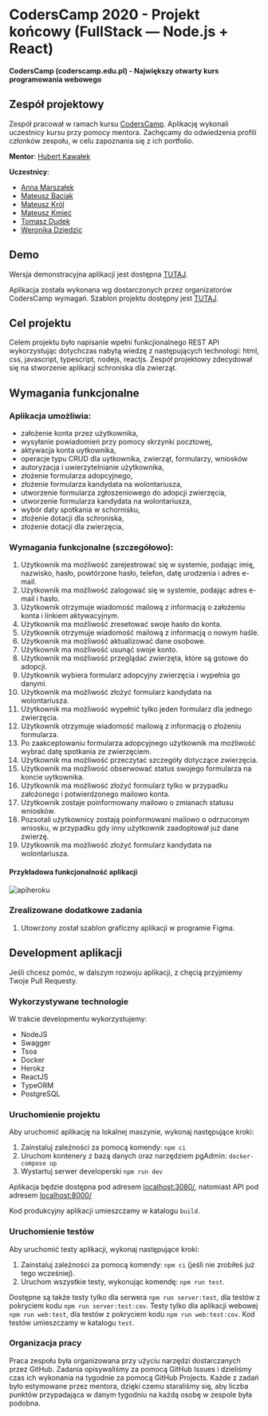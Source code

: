 # CodersCamp 2020 - Projekt końcowy (FullStack — Node.js + React)

**CodersCamp (coderscamp.edu.pl) - Największy otwarty kurs programowania webowego**

## Zespół projektowy

Zespół pracował w ramach kursu [CodersCamp](https://coderscamp.pl/).
Aplikację wykonali uczestnicy kursu przy pomocy mentora.
Zachęcamy do odwiedzenia profili członków zespołu, w celu zapoznania się z ich portfolio.

**Mentor**: [Hubert Kawałek](https://github.com/htk4)

**Uczestnicy**:

-   [Anna Marszałek](https://github.com/Ania-Em)
-   [Mateusz Baciak](https://github.com/bat098)
-   [Mateusz Król](https://github.com/KrolMateusz)
-   [Mateusz Kmieć](https://github.com/Haivex)
-   [Tomasz Dudek](https://github.com/dudeek)
-   [Weronika Dziedzic](https://github.com/blackrabbit2)

## Demo

Wersja demonstracyjna aplikacji jest dostępna [TUTAJ](https://coders-camp-schronisko.herokuapp.com/api).

Aplikacja została wykonana wg dostarczonych przez organizatorów CodersCamp wymagań.
Szablon projektu dostępny jest [TUTAJ](https://github.com/CodersCamp2020/CodersCamp2020.Project.FullStack-Node-React.Cinema).

## Cel projektu

Celem projektu było napisanie wpełni funkcjionalnego REST API wykorzystując dotychczas nabytą wiedzę z następujących technologi: html, css, javascript, typescript, nodejs, reactjs.
Zespół projektowy zdecydował się na stworzenie aplikacji schroniska dla zwierząt.

## Wymagania funkcjonalne

### Aplikacja umożliwia:

-   założenie konta przez użytkownika,
-   wysyłanie powiadomień przy pomocy skrzynki pocztowej,
-   aktywacja konta uytkownika,
-   operacje typu CRUD dla uytkownika, zwierząt, formularzy, wniosków
-   autoryzacja i uwierzytelnianie użytkownika,
-   złożenie formularza adopcyjnego,
-   złożenie formularza kandydata na wolontariusza,
-   utworzenie formularza zgłoszeniowego do adopcji zwierzęcia,
-   utworzenie formularza kandydata na wolontariusza,
-   wybór daty spotkania w schornisku,
-   złożenie dotacji dla schroniska,
-   złożenie dotacji dla zwierzęcia,

### Wymagania funkcjonalne (szczegółowo):

1. Użytkownik ma możliwość zarejestrować się w systemie, podając imię, nazwisko, hasło, powtórzone hasło, telefon, datę urodzenia i adres e-mail.
2. Użytkownik ma możliwość zalogować się w systemie, podając adres e-mail i hasło.
3. Użytkownik otrzymuje wiadomość mailową z informacją o założeniu konta i linkiem aktywacyjnym.
4. Użytkownik ma możliwość zresetować swoje hasło do konta.
5. Użytkownik otrzymuje wiadomość mailową z informacją o nowym haśle.
6. Użytkownik ma możliwość aktualizować dane osobowe.
7. Użytkownik ma możliwość usunąć swoje konto.
8. Użytkownik ma możliwość przeglądać zwierzęta, które są gotowe do adopcji.
9. Użytkownik wybiera formularz adopcyjny zwierzęcia i wypełnia go danymi.
10. Użytkownik ma możliwość złożyć formularz kandydata na wolontariusza.
11. Użytkownik ma możliwość wypełnić tylko jeden formularz dla jednego zwierzęcia.
12. Użytkownik otrzymuje wiadomość mailową z informacją o złożeniu formularza.
13. Po zaakceptowaniu formularza adopcyjnego użytkownik ma możliwość wybrać datę spotkania ze zwierzęciem.
14. Użytkownik ma możliwość przeczytać szczegóły dotyczące zwierzęcia.
15. Użytkownik ma możliwość obserwować status swojego formularza na koncie uytkownika.
16. Użytkownik ma możliwość złożyć formularz tylko w przypadku założonego i potwierdzonego mailowo konta.
17. Użytkownik zostaje poinformowany mailowo o zmianach statusu wniosków.
18. Pozsotali użytkownicy zostają poinformowani mailowo o odrzuconym wniosku, w przypadku gdy inny użytkownik zaadoptował już dane zwierzę.
19. Użytkownik ma możliwość złożyć formularz kandydata na wolontariusza.

#### Przykładowa funkcjonalność aplikacji

![apiheroku](https://user-images.githubusercontent.com/56504859/112295862-9f43c800-8c94-11eb-94a5-1d25bc7a737d.gif)

### Zrealizowane dodatkowe zadania

1. Utowrzony został szablon graficzny aplikacji w programie Figma.

## Development aplikacji

Jeśli chcesz pomóc, w dalszym rozwoju aplikacji, z chęcią przyjmiemy Twoje Pull Requesty.

### Wykorzystywane technologie

W trakcie developmentu wykorzystujemy:

-   NodeJS
-   Swagger
-   Tsoa
-   Docker
-   Herokz
-   ReactJS
-   TypeORM
-   PostgreSQL

### Uruchomienie projektu

Aby uruchomić aplikację na lokalnej maszynie, wykonaj następujące kroki:

1. Zainstaluj zależności za pomocą komendy: `npm ci`
2. Uruchom kontenery z bazą danych oraz narzędziem pgAdmin: `docker-compose up`
3. Wystartuj serwer developerski `npm run dev`

Aplikacja będzie dostępna pod adresem [localhost:3080/](http://localhost:3080), natomiast API pod adresem [localhost:8000/](http://localhost:8000/api)

Kod produkcyjny aplikacji umieszczamy w katalogu `build`.

### Uruchomienie testów

Aby uruchomić testy aplikacji, wykonaj następujące kroki:

1. Zainstaluj zależności za pomocą komendy: `npm ci` (jeśli nie zrobiłeś już tego wcześniej).
2. Uruchom wszystkie testy, wykonując komendę: `npm run test`.

Dostępne są także testy tylko dla serwera `npm run server:test`, dla testów z pokryciem kodu `npm run server:test:cov`.
Testy tylko dla aplikacji webowej `npm run web:test`, dla testów z pokryciem kodu `npm run web:test:cov`.
Kod testów umieszczamy w katalogu `test`.

### Organizacja pracy

Praca zespołu była organizowana przy użyciu narzędzi dostarczanych przez GitHub.
Zadania opisywaliśmy za pomocą GitHub Issues i dzieliśmy czas ich wykonania na tygodnie za pomocą GitHub Projects.
Każde z zadań było estymowane przez mentora, dzięki czemu staraliśmy się, aby liczba punktów przypadająca w danym tygodniu na każdą osobę w zespole była podobna.
